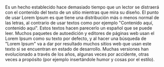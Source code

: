 Es un hecho establecido hace demasiado tiempo que un lector se distraerá con el contenido del texto de un sitio mientras que mira su diseño. El punto de usar Lorem Ipsum 
es que tiene una distribución más o menos normal de las letras, al contrario de usar textos como por ejemplo "Contenido aquí, contenido aquí". Estos textos hacen parecerlo 
un español que se puede leer. Muchos paquetes de autoedición y editores de páginas web usan el Lorem Ipsum como su texto por defecto, y al hacer una búsqueda de 
"Lorem Ipsum" va a dar por resultado muchos sitios web que usan este texto si se encuentran en estado de desarrollo. Muchas versiones han evolucionado a través de los años,
algunas veces por accidente, otras veces a propósito (por ejemplo insertándole humor y cosas por el estilo).
                